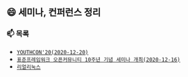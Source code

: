 ## :smile: 세미나, 컨퍼런스 정리


### 📫 목록
  - [`YOUTHCON'20(2020-12-20)`]
  - [`표준프레임워크 오픈커뮤니티 10주년 기념 세미나 개최(2020-12-16)`]
  - [`리얼리눅스`]
  
  
  
  



[`YOUTHCON'20(2020-12-20)`]: https://www.notion.so/YOUTHCON-20-b8a935551bf7453e93394d03f00e9840
[`표준프레임워크 오픈커뮤니티 10주년 기념 세미나 개최(2020-12-16)`]: https://open.egovframe.org/oc/support/noticeItem.do?nttId=19936
[`리얼리눅스`]: https://event-us.kr/hcmY8AAlnJac/event/27555?utm_source=mail&utm_medium=e_remind&utm_campaign=webinar_remind&utm_content=eventname_btn
